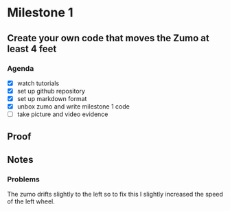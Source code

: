 # Milestone 1
## Create your own code that moves the Zumo at least 4 feet
### Agenda
- [x] watch tutorials
- [x] set up github repository
- [x] set up markdown format
- [x] unbox zumo and write milestone 1 code
- [ ] take picture and video evidence

## Proof

## Notes
### Problems
The zumo drifts slightly to the left so to fix this I slightly increased the speed of the left wheel. 

